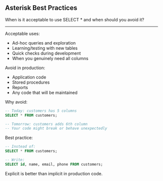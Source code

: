 ## Asterisk Best Practices

When is it acceptable to use SELECT * and when should you avoid it?

---

Acceptable uses:
- Ad-hoc queries and exploration
- Learning/testing with new tables
- Quick checks during development
- When you genuinely need all columns

Avoid in production:
- Application code
- Stored procedures
- Reports
- Any code that will be maintained

Why avoid:
```sql
-- Today: customers has 5 columns
SELECT * FROM customers;

-- Tomorrow: customers adds 6th column
-- Your code might break or behave unexpectedly
```

Best practice:
```sql
-- Instead of:
SELECT * FROM customers;

-- Write:
SELECT id, name, email, phone FROM customers;
```

Explicit is better than implicit in production code.


